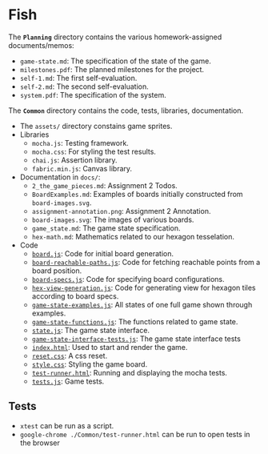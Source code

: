 
# Fish

The **`Planning`** directory contains the various homework-assigned documents/memos:

- `game-state.md`: The specification of the state of the game.
- `milestones.pdf`: The planned milestones for the project.
- `self-1.md`: The first self-evaluation.
- `self-2.md`: The second self-evaluation.
- `system.pdf`: The specification of the system.

The **`Common`** directory contains the code, tests, libraries, documentation.

- The `assets/` directory constains game sprites.
- Libraries
  - `mocha.js`: Testing framework.
  - `mocha.css`: For styling the test results.
  - `chai.js`: Assertion library.
  - `fabric.min.js`: Canvas library.
- Documentation in `docs/`:
  - `2_the_game_pieces.md`: Assignment 2 Todos.
  - `BoardExamples.md`: Examples of boards initially constructed from `board-images.svg`.
  - `assignment-annotation.png`: Assignment 2 Annotation.
  - `board-images.svg`: The images of various boards.
  - `game_state.md`: The game state specification.
  - `hex-math.md`: Mathematics related to our hexagon tesselation.
- Code
  - [`board.js`](./Common/board.js): Code for initial board generation.
  - [`board-reachable-paths.js`](./Common/board-reachable-paths.js): Code for fetching reachable points from a board position.
  - [`board-specs.js`](./Common/board-specs.js): Code for specifying board configurations.
  - [`hex-view-generation.js`](./Common/hex-view-generation.js): Code for generating view for hexagon tiles according to board specs.
  - [`game-state-examples.js`](./Common/game-state-examples.js): All states of one full game shown through examples.
  - [`game-state-functions.js`](./Common/game-state-functions.js): The functions related to game state.
  - [`state.js`](./Common/state.js): The game state interface.
  - [`game-state-interface-tests.js`](./Common/game-state-interface-tests.js): The game state interface tests
  - [`index.html`](./Common/index.html): Used to start and render the game.
  - [`reset.css`](./Common/reset.css): A css reset.
  - [`style.css`](./Common/style.css): Styling the game board.
  - [`test-runner.html`](./Common/test-runner.html):  Running and displaying the mocha tests.
  - [`tests.js`](./Common/tests.js): Game tests.


## Tests

- `xtest` can be run as a script. 
- `google-chrome ./Common/test-runner.html` can be run to open tests in the browser